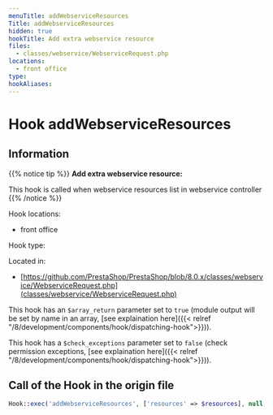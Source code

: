 ```yaml
---
menuTitle: addWebserviceResources
Title: addWebserviceResources
hidden: true
hookTitle: Add extra webservice resource
files:
  - classes/webservice/WebserviceRequest.php
locations:
  - front office
type: 
hookAliases:
---
```


# Hook addWebserviceResources

## Information

{{% notice tip %}}
**Add extra webservice resource:** 

This hook is called when webservice resources list in webservice controller
{{% /notice %}}

Hook locations: 
  - front office

Hook type: 

Located in: 
  - [https://github.com/PrestaShop/PrestaShop/blob/8.0.x/classes/webservice/WebserviceRequest.php](classes/webservice/WebserviceRequest.php)

This hook has an `$array_return` parameter set to `true` (module output will be set by name in an array, [see explaination here]({{< relref "/8/development/components/hook/dispatching-hook">}})).

This hook has a `$check_exceptions` parameter set to `false` (check permission exceptions, [see explaination here]({{< relref "/8/development/components/hook/dispatching-hook">}})).

## Call of the Hook in the origin file

```php
Hook::exec('addWebserviceResources', ['resources' => $resources], null, true, false)
```